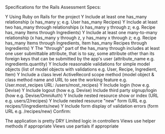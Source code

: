 Specifications for the Rails Assessment
Specs:

Y   Using Ruby on Rails for the project
Y   Include at least one has_many relationship (x has_many y; e.g. User has_many Recipes)
Y   Include at least two has_many through relationships (x has_many y through z; e.g. Recipe has_many Items through Ingredients)
Y   Include at least one many-to-many relationship (x has_many y through z, y has_many x through z; e.g. Recipe has_many Items through Ingredients, Item has_many Recipes through Ingredients)
Y   The "through" part of the has_many through includes at least one user submittable attribute, that is to say, some attribute other than its foreign keys that can be submitted by the app's user (attribute_name e.g. ingredients.quantity)
Y   Include reasonable validations for simple model objects (list of model objects with validations e.g. User, Recipe, Ingredient, Item)
Y   Include a class level ActiveRecord scope method (model object & class method name and URL to see the working feature e.g. User.most_recipes URL: /users/most_recipes)
Y   Include login (how e.g. Devise)
Y   Include logout (how e.g. Devise)
   Include third party signup/login (how e.g. Devise/OmniAuth)
Y   Include nested resource show or index (URL e.g. users/2/recipes)
Y   Include nested resource "new" form (URL e.g. recipes/1/ingredients/new)
Y   Include form display of validation errors (form URL e.g. /recipes/new)
  Confirm:

   The application is pretty DRY
   Limited logic in controllers
   Views use helper methods if appropriate
   Views use partials if appropriate
